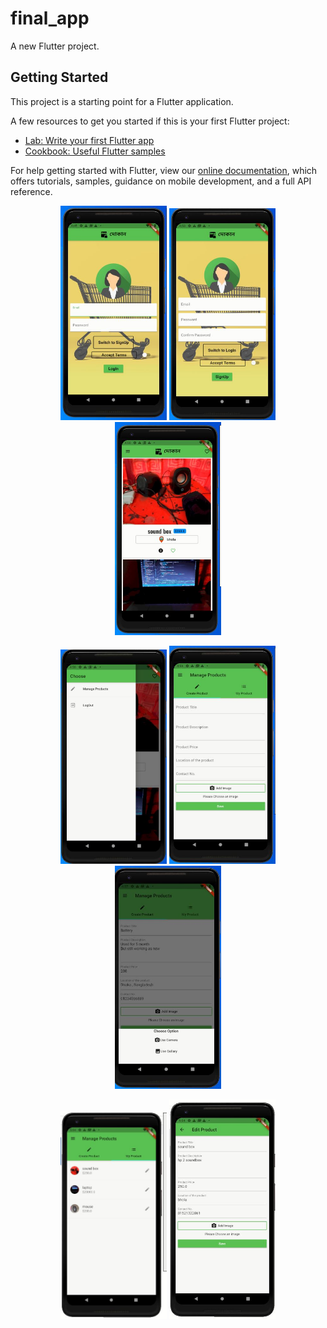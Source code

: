 # final_app

A new Flutter project.

## Getting Started

This project is a starting point for a Flutter application.

A few resources to get you started if this is your first Flutter project:

- [Lab: Write your first Flutter app](https://flutter.dev/docs/get-started/codelab)
- [Cookbook: Useful Flutter samples](https://flutter.dev/docs/cookbook)

For help getting started with Flutter, view our
[online documentation](https://flutter.dev/docs), which offers tutorials,
samples, guidance on mobile development, and a full API reference.
<p align="center">
  <img src="/Images/1.png" width="170">
  <img src="/Images/2.png" width="170">
  <img src="/Images/3.png" width="170">
  </p>
  <p align="center">
  <img src="/Images/4.png" width="170">
  <img src="/Images/5.png" width="170">
  <img src="/Images/6.png" width="170">
    </p>
  <p align="center">
  <img src="/Images/7.png" width="170">
  <img src="/Images/8.png" width="170" >  
 
  </p>
